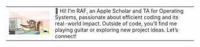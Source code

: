 <table>
  <tr>
    <td>
      <img src="https://raw.githubusercontent.com/Sirraff/Sirraff/refs/heads/main/giphy.webp" alt="me" width="500">
    </td>
    <td>
      👋 Hi! I’m RAF, an Apple Scholar and TA for Operating Systems, passionate about efficient coding and its real-world impact. Outside of code, you’ll find me playing guitar or exploring new project ideas. Let’s connect!
    </td>
  </tr>
</table>
